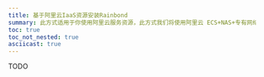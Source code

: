```yaml
---
title: 基于阿里云IaaS资源安装Rainbond
summary: 此方式适用于你使用阿里云服务资源，此方式我们将使用阿里云 ECS+NAS+专有网络(弹性IP)等资源。
toc: true
toc_not_nested: true
asciicast: true
---
```


<div id="toc"></div>

TODO